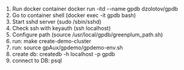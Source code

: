 1) Run docker container docker run -itd --name gpdb dzolotov/gpdb
2) Go to container shell (docker exec -it gpdb bash)
3) Start sshd server (sudo /sbin/sshd)
4) Check ssh with keyauth (ssh localhost)
5) Configure path (source /usr/local/gpdb/greenplum_path.sh)
6) run: make create-demo-cluster
7) run: source gpAux/gpdemo/gpdemo-env.sh
8) create db: createdb -h localhost -p gpdb
9) connect to DB: psql

